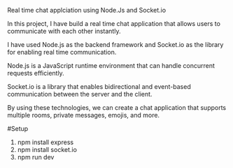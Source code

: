 Real time chat applciation using Node.Js and Socket.io


In this project, I have build a real time chat application that allows users to communicate with each other instantly. 

I have used Node.js as the backend framework and Socket.io as the library for enabling real time communication. 

Node.js is a JavaScript runtime environment that can handle concurrent requests efficiently. 

Socket.io is a library that enables bidirectional and event-based communication between the server and the client. 

By using these technologies, we can create a chat application that supports multiple rooms, private messages, emojis, and more.


#Setup
1. npm install express
2. npm install socket.io
3. npm run dev

